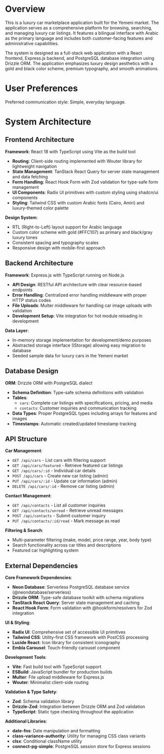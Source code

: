 # Overview

This is a luxury car marketplace application built for the Yemeni market. The application serves as a comprehensive platform for browsing, searching, and managing luxury car listings. It features a bilingual interface with Arabic as the primary language and includes both customer-facing features and administrative capabilities.

The system is designed as a full-stack web application with a React frontend, Express.js backend, and PostgreSQL database integration using Drizzle ORM. The application emphasizes luxury design aesthetics with a gold and black color scheme, premium typography, and smooth animations.

# User Preferences

Preferred communication style: Simple, everyday language.

# System Architecture

## Frontend Architecture

**Framework**: React 18 with TypeScript using Vite as the build tool
- **Routing**: Client-side routing implemented with Wouter library for lightweight navigation
- **State Management**: TanStack React Query for server state management and data fetching
- **Form Handling**: React Hook Form with Zod validation for type-safe form management
- **UI Components**: Radix UI primitives with custom styling using shadcn/ui components
- **Styling**: Tailwind CSS with custom Arabic fonts (Cairo, Amiri) and luxury-themed color palette

**Design System**:
- RTL (Right-to-Left) layout support for Arabic language
- Custom color scheme with gold (#FFC107) as primary and black/gray luxury tones
- Consistent spacing and typography scales
- Responsive design with mobile-first approach

## Backend Architecture

**Framework**: Express.js with TypeScript running on Node.js
- **API Design**: RESTful API architecture with clear resource-based endpoints
- **Error Handling**: Centralized error handling middleware with proper HTTP status codes
- **File Uploads**: Multer middleware for handling car image uploads with validation
- **Development Setup**: Vite integration for hot module reloading in development

**Data Layer**:
- In-memory storage implementation for development/demo purposes
- Abstracted storage interface (IStorage) allowing easy migration to database
- Seeded sample data for luxury cars in the Yemeni market

## Database Design

**ORM**: Drizzle ORM with PostgreSQL dialect
- **Schema Definition**: Type-safe schema definitions with validation
- **Tables**: 
  - `cars`: Complete car listings with specifications, pricing, and media
  - `contacts`: Customer inquiries and communication tracking
- **Data Types**: Proper PostgreSQL types including arrays for features and images
- **Timestamps**: Automatic created/updated timestamp tracking

## API Structure

**Car Management**:
- `GET /api/cars` - List cars with filtering support
- `GET /api/cars/featured` - Retrieve featured car listings
- `GET /api/cars/:id` - Individual car details
- `POST /api/cars` - Create new car listing (admin)
- `PUT /api/cars/:id` - Update car information (admin)
- `DELETE /api/cars/:id` - Remove car listing (admin)

**Contact Management**:
- `GET /api/contacts` - List all customer inquiries
- `GET /api/contacts/unread` - Retrieve unread messages
- `POST /api/contacts` - Submit customer inquiry
- `PUT /api/contacts/:id/read` - Mark message as read

**Filtering & Search**:
- Multi-parameter filtering (make, model, price range, year, body type)
- Search functionality across car titles and descriptions
- Featured car highlighting system

## External Dependencies

**Core Framework Dependencies**:
- **Neon Database**: Serverless PostgreSQL database service (@neondatabase/serverless)
- **Drizzle ORM**: Type-safe database toolkit with schema migrations
- **TanStack React Query**: Server state management and caching
- **React Hook Form**: Form validation with @hookform/resolvers for Zod integration

**UI & Styling**:
- **Radix UI**: Comprehensive set of accessible UI primitives
- **Tailwind CSS**: Utility-first CSS framework with PostCSS processing
- **Lucide React**: Icon library for consistent iconography
- **Embla Carousel**: Touch-friendly carousel component

**Development Tools**:
- **Vite**: Fast build tool with TypeScript support
- **ESBuild**: JavaScript bundler for production builds
- **Multer**: File upload middleware for Express.js
- **Wouter**: Minimalist client-side routing

**Validation & Type Safety**:
- **Zod**: Schema validation library
- **Drizzle-Zod**: Integration between Drizzle ORM and Zod validation
- **TypeScript**: Static type checking throughout the application

**Additional Libraries**:
- **date-fns**: Date manipulation and formatting
- **class-variance-authority**: Utility for managing CSS class variants
- **clsx**: Conditional className utility
- **connect-pg-simple**: PostgreSQL session store for Express sessions